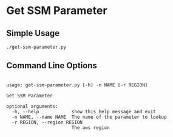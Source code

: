 Get SSM Parameter
=========

## Simple Usage

```
./get-ssm-parameter.py
```

## Command Line Options

```

usage: get-ssm-parameter.py [-h] -n NAME [-r REGION]

Get SSM Parameter

optional arguments:
  -h, --help            show this help message and exit
  -n NAME, --name NAME  The name of the parameter to lookup
  -r REGION, --region REGION
                        The aws region

```
